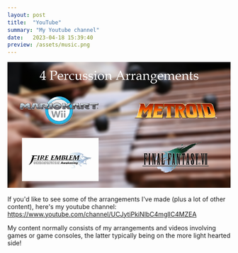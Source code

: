 ```yaml
---
layout: post
title:  "YouTube"
summary: "My Youtube channel"
date:   2023-04-18 15:39:40
preview: /assets/music.png
---
```


![Picture 1](/assets/musicFull.png)

If you'd like to see some of the arrangements I've made (plus a lot of other content), here's my youtube channel: https://www.youtube.com/channel/UCJytiPkiNIbC4mgllC4MZEA

My content normally consists of my arrangements and videos involving games or game consoles, the latter typically being on the more light hearted side!
